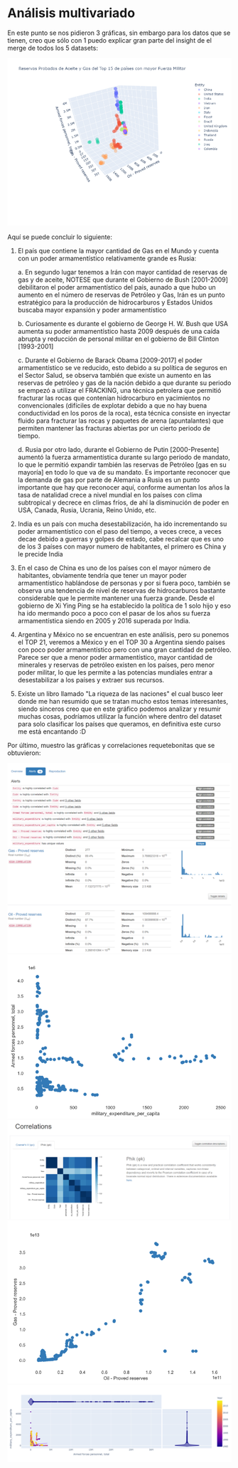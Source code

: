 # Análisis multivariado

En este punto se nos pidieron 3 gráficas, sin embargo para los datos que se tienen, creo que sólo con 1 puedo explicar gran parte del insight de el merge de todos los 5 datasets:

![Poder armamentístico](imgs/reservas%20y%20poder%20armamentistico.png)

Aquí se puede concluir lo siguiente:
1. El país que contiene la mayor cantidad de Gas en el Mundo y cuenta con un poder armamentístico relativamente grande es Rusia:
   
   a. En segundo lugar tenemos a Irán con mayor cantidad de reservas de gas y de aceite, NOTESE que durante el Gobierno de Bush [2001-2009] debilitaron el poder armamentístico del país, aunado a que hubo un aumento en el número de reservas de Petróleo y Gas, Irán es un punto estratégico para la producción de hidrocarburos y Estados Unidos buscaba mayor expansión y poder armamentístico

   b. Curiosamente es durante el gobierno de George H. W. Bush que USA aumenta su poder armamentístico hasta 2009 después de una caída abrupta y reducción de personal militar en el gobierno de Bill Clinton [1993-2001]

   c. Durante el Gobierno de Barack Obama [2009-2017] el poder armamentístico se ve reducido, esto debido a su política de seguros en el Sector Salud, se observa también que existe un aumento en las reservas de petróleo y gas de la nación debido a que durante su periodo se empezó a utilizar el FRACKING, una técnica petrolera que permitió fracturar las rocas que contenían hidrocarburo en yacimientos no convencionales (difíciles de explotar debido a que no hay buena conductividad en los poros de la roca), esta técnica consiste en inyectar fluido para fracturar las rocas y paquetes de arena (apuntalantes) que permiten mantener las fracturas abiertas por un cierto periodo de tiempo.

   d. Rusia por otro lado, durante el Gobierno de Putin [2000-Presente] aumentó la fuerza armamentística durante su largo periodo de mandato, lo que le permitió expandir también las reservas de Petróleo [gas en su mayoría] en todo lo que va de su mandato. Es importante reconocer que la demanda de gas por parte de Alemania a Rusia es un punto importante que hay que reconocer aquí, conforme aumentan los años la tasa de natalidad crece a nivel mundial en los países con clima subtropical y decrece en climas fríos, de ahí la disminución de poder en USA, Canada, Rusia, Ucrania, Reino Unido, etc.
   
2. India es un país con mucha desestabilización, ha ido incrementando su poder armamentístico con el paso del tiempo, a veces crece, a veces decae debido a guerras y golpes de estado, cabe recalcar que es uno de los 3 países con mayor numero de habitantes, el primero es China y le precide India
   
3. En el caso de China es uno de los países con el mayor número de habitantes, obviamente tendría que tener un mayor poder armamentístico hablándose de personas y por si fuera poco, también se observa una tendencia de nivel de reservas de hidrocarburos bastante considerable que le permite mantener una fuerza grande. Desde el gobierno de Xi Ying Ping se ha establecido la política de 1 solo hijo y eso ha ido mermando poco a poco con el pasar de los años su fuerza armamentística siendo en 2005 y 2016 superada por India.

4. Argentina y México no se encuentran en este análisis, pero su ponemos el TOP 21, veremos a México y en el TOP 30  a Argentina siendo países con poco poder armamentístico pero con una gran cantidad de petróleo. Parece ser que a menor poder armamentístico, mayor cantidad de minerales y reservas de petróleo existen en los países, pero menor poder militar, lo que les permite a las potencias mundiales entrar a desestabilizar a los países y extraer sus recursos. 
   
5. Existe un libro llamado "La riqueza de las naciones" el cual busco leer donde me han resumido que se tratan mucho estos temas interesantes, siendo sinceros creo que en este gráfico podemos analizar y resumir muchas cosas, podríamos utilizar la función where dentro del dataset para solo clasificar los países que queramos, en definitiva este curso me está encantando :D 


Por último, muestro las gráficas y correlaciones requetebonitas que se obtuvieron:

![Poder armamentístico](imgs/alerts.png)
![Poder armamentístico](imgs/analysis%20oil%20and%20gas.png)
![Poder armamentístico](imgs/armed%20forces%20vs%20militar%20expenditure.png)
![Poder armamentístico](imgs/entity.png)
![Poder armamentístico](imgs/oil%20vs%20gas.png)
![Poder armamentístico](imgs/scatter%20add%20violin.png)
